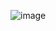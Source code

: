 ![image](https://user-images.githubusercontent.com/53612189/173221790-9283fcdf-4f3b-495d-bba7-a08851fdb280.png)
